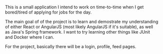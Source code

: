 This is a small application I intend to work on time-to-time when I get bored/tired of applying
for jobs for the day.

The main goal of of the project is to learn and demostrate my understanding of either React
or AngularJS (most likely AngularJS if it's suitable), as well as Java's Spring framework. 
I want to try learning other things like JUnit and Docker where I can.


For the project, basically there will be a login, profile, feed pages.
